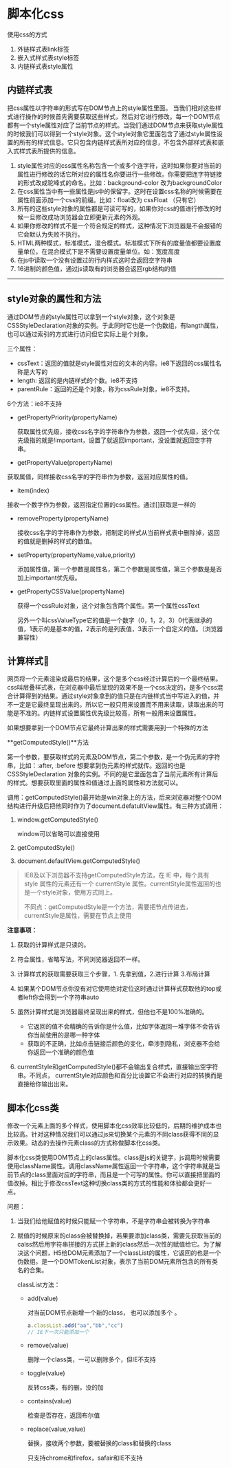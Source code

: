 # 脚本化css

使用css的方式

1. 外链样式表link标签
2. 嵌入式样式表style标签
3. 内链样式表style属性

## 内链样式表

把css属性以字符串的形式写在DOM节点上的style属性里面。 当我们相对这些样式进行操作的时候首先需要获取这些样式，然后对它进行修改。每一个DOM节点都有一个style属性对应了当前节点的样式。当我们通过DOM节点来获取style属性的时候我们可以得到一个style对象。这个style对象它里面包含了通过style属性设置的所有的样式信息。它只包含内链样式表所对应的信息，不包含外部样式表和嵌入式样式表所提供的信息。

1. style属性对应的css属性名称包含一个或多个连字符，这时如果你要对当前的属性进行修改的话它所对应的属性名你要进行一些修改。你需要把连字符链接的形式改成驼峰式的命名。比如：background-color 改为backgroundColor
2. 在css属性当中有一些属性是js中的保留字。这时在设置css名称的时候需要在属性前面添加一个css的前缀。比如：float改为 cssFloat （只有它）
3. 所有的这些style对象的属性都是可读可写的，如果你对css的值进行修改的时候一旦修改成功浏览器会立即更新元素的外观。
4. 如果你修改的样式不是一个符合规定的样式，这种情况下浏览器是不会报错的它会默认为失败不执行。
5. HTML两种模式，标准模式，混合模式。标准模式下所有的度量值都要设置度量单位，在混合模式下是不需要设置度量单位。如：宽度高度
6. 在js中读取一个没有设置过的行内样式这时会返回空字符串
7. 16进制的颜色值，通过js读取有的浏览器会返回rgb结构的值

-----

## style对象的属性和方法

通过DOM节点的style属性可以拿到一个style对象，这个对象是CSSStyleDeclaration对象的实例。于此同时它也是一个伪数组，有langth属性，也可以通过索引的方式进行访问但它实际上是个对象。

三个属性：

* cssText：返回的值就是style属性对应的文本的内容。ie8下返回的css属性名称是大写的
* length:  返回的是内链样式的个数。ie8不支持
* parentRule：返回的还是个对象，称为cssRule对象，ie8不支持。

6个方法：ie8不支持

* getPropertyPriority(propertyName) 

  获取属性优先级，接收css名字的字符串作为参数，返回一个优先级，这个优先级指的就是!important，设置了就返回important，没设置就返回空字符串。

*  getPropertyValue(propertyName)

  获取属值，同样接收css名字的字符串作为参数，返回对应属性的值。

*  item(index)

  接收一个数字作为参数，返回指定位置的css属性。通过[]获取是一样的

* removeProperty(propertyName)

  接收css名字的字符串作为参数，把制定的样式从当前样式表中删除掉，返回的值就是删掉的样式的数值。

* setProperty(propertyName,value,priority)

  添加属性值，第一个参数是属性名，第二个参数是属性值，第三个参数是是否加上important优先级。

* getPropertyCSSValue(propertyName)

  获得一个cssRule对象，这个对象包含两个属性。第一个属性cssText

  另外一个叫cssValueType它的值是一个数字（0，1，2，3）0代表继承的值，1表示的是基本的值，2表示的是列表值，3表示一个自定义的值。（浏览器兼容性）

## 计算样式🧮

网页将一个元素渲染成最后的结果，这个是多个css经过计算后的一个最终结果。css叫层叠样式表，在浏览器中最后呈现的效果不是一个css决定的，是多个css混合计算得到的结果。通过style对象拿到的值只是在内链样式当中写进入的值，并不一定是它最终呈现出来的。所以它一般只用来设置而不用来读取，读取出来的可能是不准的。内链样式设置属性优先级比较高，所有一般用来设置属性。

如果想要拿到一个DOM节点它最终计算出来的样式需要用到一个特殊的方法

**getComputedStyle()**方法

第一个参数，要获取样式的元素及DOM节点，第二个参数，是一个伪元素的字符串，比如：:after, :before 想要拿到伪元素的样式就传。返回的也是CSSStyleDeclaration 对象的实例。不同的是它里面包含了当前元素所有计算后的样式。想要获取里面的属性和值通过上面的属性和方法就可以。

调用：getComputedStyle()最开始是win对象上的方法，后来浏览器对整个DOM结构进行升级后把他同时作为了document.defatultView属性。有三种方式调用：

1. window.getComputedStyle()

   window可以省略可以直接使用

2. getComputedStyle()

3. document.defaultView.getComputedStyle()

> IE8及以下浏览器不支持getComputedStyle方法，在 IE 中，每个具有 style 属性的元素还有一个 currentStyle 属性。currentStyle属性返回的也是一个style对象，使用方式同上。
>
> 不同点：getComputedStyle是一个方法，需要把节点传进去，currentStyle是属性，需要在节点上使用

**注意事项：**

1. 获取的计算样式是只读的。

2. 符合属性，省略写法，不同浏览器返回不一样。

3. 计算样式的获取需要获取三个步骤，1. 先拿到值，2.进行计算 3.布局计算
4. 如果某个DOM节点你没有对它使用绝对定位这时通过计算样式获取他的top或者left你会得到一个字符串auto
5. 虽然计算样式是浏览器最终呈现出来的样式，但他也不是100%准确的。
   * 它返回的值不会精确的告诉你是什么值，比如字体返回一堆字体不会告诉你当前使用的是哪一种字体
   * 获取的不正确，比如点击链接后颜色的变化，牵涉到隐私，浏览器不会给你返回一个准确的颜色值
6. currentStyle和getComputedStyle()都不会输出复合样式，直接输出空字符串。不同点， currentStyle对应颜色和百分比设置它不会进行对应的转换而是直接给你输出出来。

## 脚本化css类

修改一个元素上面的多个样式，使用脚本化css效率比较低的，后期的维护成本也比较高。针对这种情况我们可以通过js来切换某个元素的不同class获得不同的显示效果。动态的去操作元素class的方式称做脚本化css类。

脚本化css类使用DOM节点上的class属性。class是js的关键字，js调用时候需要使用className属性。调用className属性返回一个字符串，这个字符串就是当前节点的class里面对应的字符串，而且是一个可写的属性。你可以直接把里面的值改掉。相比于修改cssText这种切换class类的方式的性能和体验都会更好一点。

问题：

1. 当我们给他赋值的时候只能赋一个字符串，不是字符串会被转换为字符串

2. 赋值的时候原来的class会被替换掉，若果要添加class类，需要先获取当前的calss然后用字符串拼接的方式拼上新的class然后一次性的赋值给它。为了解决这个问题，H5给DOM元素添加了一个classList的属性，它返回的也是一个伪数组。是一个DOMTokenList对象，表示了当前DOM元素所包含的所有类名的合集。

   classList方法：

   * add(value) 

     对当前DOM节点新增一个新的class， 也可以添加多个 。

     ```js
     a.classList.add("aa","bb","cc")
     // IE下一次只能添加一个
     ```

   * remove(value)

     删除一个class类，一可以删除多个，但IE不支持

   * toggle(value)

     反转css类，有的删，没的加

   * contains(value)

     检查是否存在，返回布尔值

   * replace(value,value)

     替换，接收两个参数，要被替换的class和替换的class

     只支持chrome和firefox，safair和IE不支持